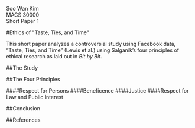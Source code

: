 Soo Wan Kim  
MACS 30000  
Short Paper 1

#Ethics of "Taste, Ties, and Time"

This short paper analyzes a controversial study using Facebook data, “Taste, Ties, and Time” (Lewis et al.) using Salganik’s four principles of ethical research as laid out in *Bit by Bit*.

##The Study

##The Four Principles

####Respect for Persons
####Beneficence
####Justice
####Respect for Law and Public Interest

##Conclusion

##References

